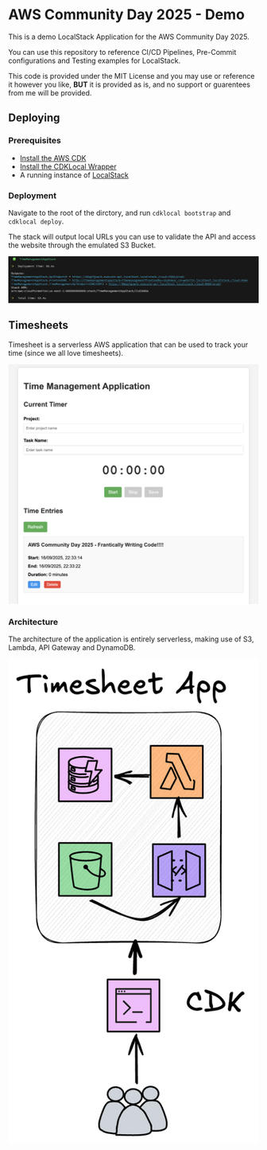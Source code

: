 # AWS Community Day 2025 - Demo

This is a demo LocalStack Application for the AWS Community Day 2025. 

You can use this repository to reference CI/CD Pipelines, Pre-Commit configurations and Testing examples for LocalStack. 

This code is provided under the MIT License and you may use or reference it however you like, **BUT** it is provided as is, and no support or guarentees from me will be provided. 

## Deploying

### Prerequisites
- [Install the AWS CDK](https://docs.aws.amazon.com/cdk/v2/guide/getting-started.html)
- [Install the CDKLocal Wrapper](https://github.com/localstack/aws-cdk-local)
- A running instance of [LocalStack](https://docs.localstack.cloud/aws/getting-started/installation/)

### Deployment
Navigate to the root of the dirctory, and run `cdklocal bootstrap` and `cdklocal deploy`. 

The stack will output local URLs you can use to validate the API and access the website through the emulated S3 Bucket. 

![Stack Outputs](./img/outputs.png)

## Timesheets

Timesheet is a serverless AWS application that can be used to track your time (since we all love timesheets). 

![Image of timesheet app](./img/timesheet.png)

### Architecture 

The architecture of the application is entirely serverless, making use of S3, Lambda, API Gateway and DynamoDB. 

![Timesheet Application Architecture](./img/timesheet-arch.png)